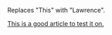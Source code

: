 Replaces "This" with "Lawrence".

[This is a good article to test it on.](http://theamericanreader.com/life-sentences-the-grammar-of-clickbait/)